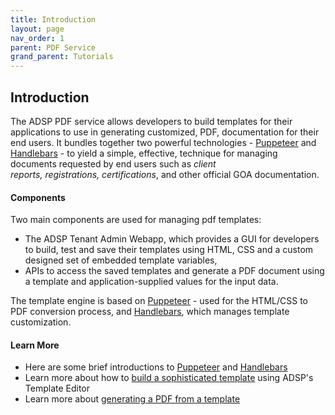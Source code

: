 ```yaml
---
title: Introduction
layout: page
nav_order: 1
parent: PDF Service
grand_parent: Tutorials
---
```


## Introduction

The ADSP PDF service allows developers to build templates for their applications to use in generating customized, PDF, documentation for their end users. It bundles together two powerful technologies - [Puppeteer](https://pptr.dev/) and [Handlebars](https://handlebarsjs.com/guide/) - to yield a simple, effective, technique for managing documents requested by end users such as *client reports, registrations, certifications*, and other official GOA documentation.

#### Components

Two main components are used for managing pdf templates:

- The ADSP Tenant Admin Webapp, which provides a GUI for developers to build, test and save their templates using HTML, CSS and a custom designed set of embedded template variables,
- APIs to access the saved templates and generate a PDF document using a template and application-supplied values for the input data.

The template engine is based on [Puppeteer](https://pptr.dev/) - used for the HTML/CSS to PDF conversion process, and [Handlebars](https://handlebarsjs.com/guide/), which manages template customization.

#### Learn More

- Here are some brief introductions to [Puppeteer](/adsp-monorepo/tutorials/pdf-service/puppeteer.html) and [Handlebars](/adsp-monorepo/tutorials/pdf-service/handlebars.html)
- Learn more about how to [build a sophisticated template](/adsp-monorepo/tutorials/pdf-service/building-a-template.html) using ADSP's Template Editor
- Learn more about [generating a PDF from a template](/adsp-monorepo/tutorials/pdf-service/generate-a-pdf.html)
